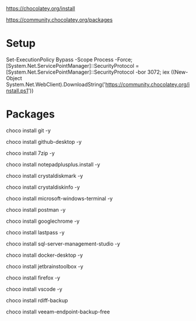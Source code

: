 
https://chocolatey.org/install

https://community.chocolatey.org/packages

# Setup
Set-ExecutionPolicy Bypass -Scope Process -Force; [System.Net.ServicePointManager]::SecurityProtocol = [System.Net.ServicePointManager]::SecurityProtocol -bor 3072; iex ((New-Object System.Net.WebClient).DownloadString('https://community.chocolatey.org/install.ps1'))

# Packages
choco install git -y

choco install github-desktop -y

choco install 7zip -y

choco install notepadplusplus.install -y

choco install crystaldiskmark -y

choco install crystaldiskinfo -y

choco install microsoft-windows-terminal -y

choco install postman -y

choco install googlechrome -y

choco install lastpass -y

choco install sql-server-management-studio -y

choco install docker-desktop -y

choco install jetbrainstoolbox -y

choco install firefox -y

choco install vscode -y

choco install rdiff-backup

choco install veeam-endpoint-backup-free
